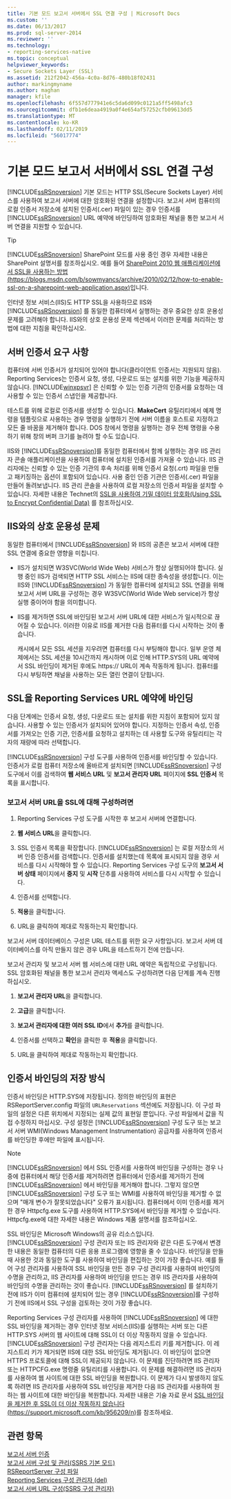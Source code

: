 ```yaml
---
title: 기본 모드 보고서 서버에서 SSL 연결 구성 | Microsoft Docs
ms.custom: ''
ms.date: 06/13/2017
ms.prod: sql-server-2014
ms.reviewer: ''
ms.technology:
- reporting-services-native
ms.topic: conceptual
helpviewer_keywords:
- Secure Sockets Layer (SSL)
ms.assetid: 212f2042-456a-4c0a-8d76-480b18f02431
author: markingmyname
ms.author: maghan
manager: kfile
ms.openlocfilehash: 6f557d777941e6c5da6d099c0121a5ff5498afc3
ms.sourcegitcommit: dfb1e6deaa4919a0f4e654af57252cfb09613dd5
ms.translationtype: MT
ms.contentlocale: ko-KR
ms.lasthandoff: 02/11/2019
ms.locfileid: "56017774"
---
```

# <a name="configure-ssl-connections-on-a-native-mode-report-server"></a>기본 모드 보고서 서버에서 SSL 연결 구성
  [!INCLUDE[ssRSnoversion](../../includes/ssrsnoversion-md.md)] 기본 모드는 HTTP SSL(Secure Sockets Layer) 서비스를 사용하여 보고서 서버에 대한 암호화된 연결을 설정합니다. 보고서 서버 컴퓨터의 로컬 인증서 저장소에 설치된 인증서(.cer) 파일이 있는 경우 인증서를 [!INCLUDE[ssRSnoversion](../../includes/ssrsnoversion-md.md)] URL 예약에 바인딩하여 암호화된 채널을 통한 보고서 서버 연결을 지원할 수 있습니다.  
  
> [!TIP]  
>  [!INCLUDE[ssRSnoversion](../../includes/ssrsnoversion-md.md)] SharePoint 모드를 사용 중인 경우 자세한 내용은 SharePoint 설명서를 참조하십시오. 예를 들어 [SharePoint 2010 웹 애플리케이션에서 SSL을 사용하는 방법(https://blogs.msdn.com/b/sowmyancs/archive/2010/02/12/how-to-enable-ssl-on-a-sharepoint-web-application.aspx)](https://blogs.msdn.com/b/sowmyancs/archive/2010/02/12/how-to-enable-ssl-on-a-sharepoint-web-application.aspx)입니다.  
  
 인터넷 정보 서비스(IIS)도 HTTP SSL을 사용하므로 IIS와 [!INCLUDE[ssRSnoversion](../../includes/ssrsnoversion-md.md)] 를 동일한 컴퓨터에서 실행하는 경우 중요한 상호 운용성 문제를 고려해야 합니다. IIS와의 상호 운용성 문제 섹션에서 이러한 문제를 처리하는 방법에 대한 지침을 확인하십시오.  
  
## <a name="server-certificate-requirements"></a>서버 인증서 요구 사항  
 컴퓨터에 서버 인증서가 설치되어 있어야 합니다(클라이언트 인증서는 지원되지 않음). Reporting Services는 인증서 요청, 생성, 다운로드 또는 설치를 위한 기능을 제공하지 않습니다. [!INCLUDE[winxpsvr](../../includes/winxpsvr-md.md)] 은 신뢰할 수 있는 인증 기관의 인증서를 요청하는 데 사용할 수 있는 인증서 스냅인을 제공합니다.  
  
 테스트를 위해 로컬로 인증서를 생성할 수 있습니다. **MakeCert** 유틸리티에서 예제 명령을 템플릿으로 사용하는 경우 명령을 실행하기 전에 서버 이름을 호스트로 지정하고 모든 줄 바꿈을 제거해야 합니다. DOS 창에서 명령을 실행하는 경우 전체 명령을 수용하기 위해 창의 버퍼 크기를 늘려야 할 수도 있습니다.  
  
 IIS와 [!INCLUDE[ssRSnoversion](../../includes/ssrsnoversion-md.md)]를 동일한 컴퓨터에서 함께 실행하는 경우 IIS 관리자 콘솔 애플리케이션을 사용하여 컴퓨터에 설치된 인증서를 가져올 수 있습니다. IIS 관리자에는 신뢰할 수 있는 인증 기관의 후속 처리를 위해 인증서 요청(.crt) 파일을 만들고 패키징하는 옵션이 포함되어 있습니다. 사용 중인 인증 기관은 인증서(.cer) 파일을 만들어 돌려보냅니다. IIS 관리 콘솔을 사용하여 로컬 저장소의 인증서 파일을 설치할 수 있습니다. 자세한 내용은 Technet의 [SSL을 사용하여 기밀 데이터 암호화(Using SSL to Encrypt Confidential Data)](https://go.microsoft.com/fwlink/?LinkId=71123) 를 참조하십시오.  
  
## <a name="interoperability-issues-with-iis"></a>IIS와의 상호 운용성 문제  
 동일한 컴퓨터에서 [!INCLUDE[ssRSnoversion](../../includes/ssrsnoversion-md.md)] 와 IIS의 공존은 보고서 서버에 대한 SSL 연결에 중요한 영향을 미칩니다.  
  
-   IIS가 설치되면 W3SVC(World Wide Web) 서비스가 항상 실행되어야 합니다. 실행 중인 IIS가 검색되면 HTTP SSL 서비스는 IIS에 대한 종속성을 생성합니다. 이는 IIS와 [!INCLUDE[ssRSnoversion](../../includes/ssrsnoversion-md.md)] 가 동일한 컴퓨터에 설치되고 SSL 연결을 위해 보고서 서버 URL을 구성하는 경우 W3SVC(World Wide Web service)가 항상 실행 중이어야 함을 의미합니다.  
  
-   IIS를 제거하면 SSL에 바인딩된 보고서 서버 URL에 대한 서비스가 일시적으로 끊어질 수 있습니다. 이러한 이유로 IIS를 제거한 다음 컴퓨터를 다시 시작하는 것이 좋습니다.  
  
     캐시에서 모든 SSL 세션을 지우려면 컴퓨터를 다시 부팅해야 합니다. 일부 운영 체제에서는 SSL 세션을 10시간까지 캐시하며 이로 인해 HTTP.SYS의 URL 예약에서 SSL 바인딩이 제거된 후에도 https:// URL이 계속 작동하게 됩니다. 컴퓨터를 다시 부팅하면 채널을 사용하는 모든 열린 연결이 닫힙니다.  
  
## <a name="bind-ssl-to-a-reporting-services-url-reservation"></a>SSL을 Reporting Services URL 예약에 바인딩  
 다음 단계에는 인증서 요청, 생성, 다운로드 또는 설치를 위한 지침이 포함되어 있지 않습니다. 사용할 수 있는 인증서가 설치되어 있어야 합니다. 지정하는 인증서 속성, 인증서를 가져오는 인증 기관, 인증서를 요청하고 설치하는 데 사용할 도구와 유틸리티는 각자의 재량에 따라 선택합니다.  
  
 [!INCLUDE[ssRSnoversion](../../includes/ssrsnoversion-md.md)] 구성 도구를 사용하여 인증서를 바인딩할 수 있습니다. 인증서가 로컬 컴퓨터 저장소에 올바르게 설치되면 [!INCLUDE[ssRSnoversion](../../includes/ssrsnoversion-md.md)] 구성 도구에서 이를 검색하여 **웹 서비스 URL** 및 **보고서 관리자 URL** 페이지에 **SSL 인증서** 목록을 표시합니다.  
  
### <a name="to-configure-a-report-server-url-for-ssl"></a>보고서 서버 URL을 SSL에 대해 구성하려면  
  
1.  Reporting Services 구성 도구를 시작한 후 보고서 서버에 연결합니다.  
  
2.  **웹 서비스 URL**을 클릭합니다.  
  
3.  SSL 인증서 목록을 확장합니다. [!INCLUDE[ssRSnoversion](../../includes/ssrsnoversion-md.md)] 는 로컬 저장소의 서버 인증 인증서를 검색합니다. 인증서를 설치했는데 목록에 표시되지 않을 경우 서비스를 다시 시작해야 할 수 있습니다. Reporting Services 구성 도구의 **보고서 서버 상태** 페이지에서 **중지** 및 **시작** 단추를 사용하여 서비스를 다시 시작할 수 있습니다.  
  
4.  인증서를 선택합니다.  
  
5.  **적용**을 클릭합니다.  
  
6.  URL을 클릭하여 제대로 작동하는지 확인합니다.  
  
 보고서 서버 데이터베이스 구성은 URL 테스트를 위한 요구 사항입니다. 보고서 서버 데이터베이스를 아직 만들지 않은 경우 URL을 테스트하기 전에 만듭니다.  
  
 보고서 관리자 및 보고서 서버 웹 서비스에 대한 URL 예약은 독립적으로 구성됩니다. SSL 암호화된 채널을 통한 보고서 관리자 액세스도 구성하려면 다음 단계를 계속 진행하십시오.  
  
1.  **보고서 관리자 URL**을 클릭합니다.  
  
2.  **고급**을 클릭합니다.  
  
3.  **보고서 관리자에 대한 여러 SSL ID**에서 **추가**를 클릭합니다.  
  
4.  인증서를 선택하고 **확인**을 클릭한 후 **적용**을 클릭합니다.  
  
5.  URL을 클릭하여 제대로 작동하는지 확인합니다.  
  
## <a name="how-certificate-bindings-are-stored"></a>인증서 바인딩의 저장 방식  
 인증서 바인딩은 HTTP.SYS에 저장됩니다. 정의한 바인딩의 표현은 RSReportServer.config 파일의 `URLReservations` 섹션에도 저장됩니다. 이 구성 파일의 설정은 다른 위치에서 지정되는 실제 값의 표현일 뿐입니다. 구성 파일에서 값을 직접 수정하지 마십시오. 구성 설정은 [!INCLUDE[ssRSnoversion](../../includes/ssrsnoversion-md.md)] 구성 도구 또는 보고서 서버 WMI(Windows Management Instrumentation) 공급자를 사용하여 인증서를 바인딩한 후에만 파일에 표시됩니다.  
  
> [!NOTE]  
>  [!INCLUDE[ssRSnoversion](../../includes/ssrsnoversion-md.md)] 에서 SSL 인증서를 사용하여 바인딩을 구성하는 경우 나중에 컴퓨터에서 해당 인증서를 제거하려면 컴퓨터에서 인증서를 제거하기 전에 [!INCLUDE[ssRSnoversion](../../includes/ssrsnoversion-md.md)] 에서 바인딩을 제거해야 합니다. 그렇지 않으면 [!INCLUDE[ssRSnoversion](../../includes/ssrsnoversion-md.md)] 구성 도구 또는 WMI를 사용하여 바인딩을 제거할 수 없으며 "매개 변수가 잘못되었습니다" 오류가 표시됩니다. 컴퓨터에서 이미 인증서를 제거한 경우 Httpcfg.exe 도구를 사용하여 HTTP.SYS에서 바인딩을 제거할 수 있습니다. Httpcfg.exe에 대한 자세한 내용은 Windows 제품 설명서를 참조하십시오.  
  
 SSL 바인딩은 Microsoft Windows의 공유 리소스입니다. [!INCLUDE[ssRSnoversion](../../includes/ssrsnoversion-md.md)] 구성 관리자 또는 IIS 관리자와 같은 다른 도구에서 변경한 내용은 동일한 컴퓨터의 다른 응용 프로그램에 영향을 줄 수 있습니다. 바인딩을 만들 때 사용한 것과 동일한 도구를 사용하여 바인딩을 편집하는 것이 가장 좋습니다.  예를 들어 구성 관리자를 사용하여 SSL 바인딩을 만든 경우 구성 관리자를 사용하여 바인딩의 수명을 관리하고, IIS 관리자를 사용하여 바인딩을 만드는 경우 IIS 관리자를 사용하여 바인딩의 수명을 관리하는 것이 좋습니다. [!INCLUDE[ssRSnoversion](../../includes/ssrsnoversion-md.md)] 를 설치하기 전에 IIS가 이미 컴퓨터에 설치되어 있는 경우 [!INCLUDE[ssRSnoversion](../../includes/ssrsnoversion-md.md)]를 구성하기 전에 IIS에서 SSL 구성을 검토하는 것이 가장 좋습니다.  
  
 Reporting Services 구성 관리자를 사용하여 [!INCLUDE[ssRSnoversion](../../includes/ssrsnoversion-md.md)] 에 대한 SSL 바인딩을 제거하는 경우 인터넷 정보 서비스(IIS)를 실행하는 서버 또는 다른 HTTP.SYS 서버의 웹 사이트에 대해 SSL이 더 이상 작동하지 않을 수 있습니다. [!INCLUDE[ssRSnoversion](../../includes/ssrsnoversion-md.md)] 구성 관리자는 다음 레지스트리 키를 제거합니다. 이 레지스트리 키가 제거되면 IIS에 대한 SSL 바인딩도 제거됩니다. 이 바인딩이 없으면 HTTPS 프로토콜에 대해 SSL이 제공되지 않습니다. 이 문제를 진단하려면 IIS 관리자 또는 HTTPCFG.exe 명령줄 유틸리티를 사용합니다. 이 문제를 해결하려면 IIS 관리자를 사용하여 웹 사이트에 대한 SSL 바인딩을 복원합니다. 이 문제가 다시 발생하지 않도록 하려면 IIS 관리자를 사용하여 SSL 바인딩을 제거한 다음 IIS 관리자를 사용하여 원하는 웹 사이트에 대한 바인딩을 복원합니다. 자세한 내용은 기술 자료 문서 [SSL 바인딩을 제거한 후 SSL이 더 이상 작동하지 않습니다(https://support.microsoft.com/kb/956209/n)](https://support.microsoft.com/kb/956209/n)를 참조하세요.  
  
## <a name="see-also"></a>관련 항목  
 [보고서 서버 인증](authentication-with-the-report-server.md)   
 [보고서 서버 구성 및 관리&#40;SSRS 기본 모드&#41;](../report-server/configure-and-administer-a-report-server-ssrs-native-mode.md)   
 [RSReportServer 구성 파일](../report-server/rsreportserver-config-configuration-file.md)   
 [Reporting Services 구성 관리자 &#40;del&#41;](../../sql-server/install/reporting-services-configuration-manager-native-mode.md)   
 [보고서 서버 URL 구성&#40;SSRS 구성 관리자&#41;](../install-windows/configure-report-server-urls-ssrs-configuration-manager.md)  
  
  
